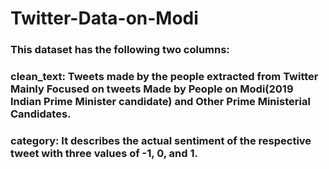 # Twitter-Data-on-Modi

### This dataset has the following two columns:

### clean_text: Tweets made by the people extracted from Twitter Mainly Focused on tweets Made by People on Modi(2019 Indian Prime Minister candidate) and Other Prime Ministerial Candidates.
### category: It describes the actual sentiment of the respective tweet with three values of -1, 0, and 1.
